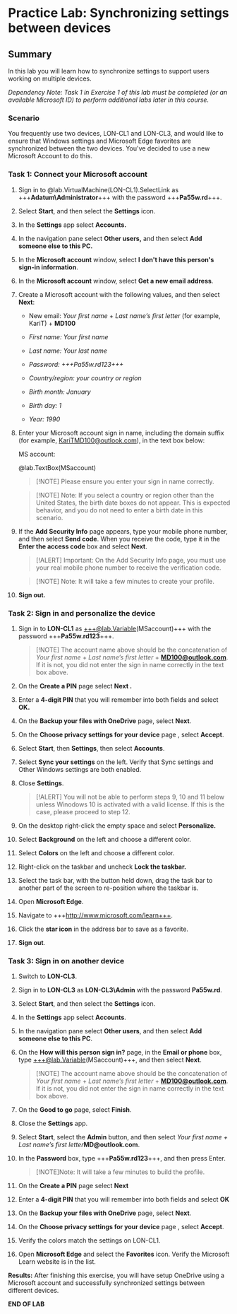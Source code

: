 # Practice Lab: Synchronizing settings between devices

## Summary

In this lab you will learn how to synchronize settings to support users working
on multiple devices.


*Dependency Note: Task 1 in Exercise 1 of this lab must be completed (or an
available Microsoft ID) to perform additional labs later in this course.*

### Scenario

You frequently use two devices, LON-CL1 and LON-CL3, and would like to ensure
that Windows settings and Microsoft Edge favorites are synchronized between the
two devices. You've decided to use a new Microsoft Account to do this.


### Task 1: Connect your Microsoft account

1.  Sign in to @lab.VirtualMachine(LON-CL1).SelectLink as +++**Adatum\\Administrator**+++ with the password
    +++**Pa55w.rd**+++.

2.  Select **Start**, and then select the **Settings** icon.

3.  In the **Settings** app select **Accounts.**

4.  In the navigation pane select **Other users,** and then select **Add someone
    else to this PC.**

5.  In the **Microsoft account** window, select **I don't have this person's
    sign-in information**.

6.  In the **Microsoft account** window, select **Get a new email address**.

7.  Create a Microsoft account with the following values, and then select
    **Next**:

    -   New email: *Your first name* + *Last name’s first letter* (for example,
        KariT) + **MD100**

    -   *First name: Your first name*

    -   *Last name: Your last name*

    -   *Password: +++Pa55w.rd123+++*

    -   *Country/region: your country or region*

    -   *Birth month: January*

    -   *Birth day: 1*

    -   *Year: 1990*

1. Enter your Microsoft account sign in name, including the domain suffix (for example, KariTMD100@outlook.com), in the text box below:
 
    MS account:

    @lab.TextBox(MSaccount)

    >[!NOTE] Please ensure you enter your sign in name correctly.

    >[!NOTE] Note: If you select a country or region other than the United States, the
birth date boxes do not appear. This is expected behavior, and you do not
need to enter a birth date in this scenario.
    

1.  If the **Add Security Info** page appears, type your mobile phone number,
and then select **Send code**. When you receive the code, type it in the
**Enter the access code** box and select **Next**.

    >[!ALERT] Important: On the Add Security Info page, you must use your real mobile phone
number to receive the verification code.

    >[!NOTE] Note: It will take a few minutes to create your profile.

1.  **Sign out.**

   

### Task 2: Sign in and personalize the device

1.  Sign in to **LON-CL1** as +++@lab.Variable(MSaccount)+++ with the password +++**Pa55w.rd123**+++.

    >[!NOTE] The account name above should be the concatenation of  *Your first name* + *Last name’s first
letter* + **MD100@outlook.com**. If it is not, you did not enter the sign in name correctly in the text box above.

2.  On the **Create a PIN** page select **Next .**

3.  Enter a **4-digit PIN** that you will remember into both fields and select
    **OK.**

4.  On the **Backup your files with OneDrive** page, select **Next**.

5.  On the **Choose privacy settings for your device** page , select **Accept**.

6.  Select **Start**, then **Settings**, then select **Accounts**.

7.  Select **Sync your settings** on the left. Verify that Sync settings and
Other Windows settings are both enabled.

8.  Close **Settings**.

    >[!ALERT] You will not be able to perform steps 9, 10 and 11 below unless Winodows 10 is activated with a valid license. If this is the case, please proceed to step 12.

9.  On the desktop right-click the empty space and select **Personalize.**

10. Select **Background** on the left and choose a different color.

11. Select **Colors** on the left and choose a different color.

12. Right-click on the taskbar and uncheck **Lock the taskbar.**

13. Select the task bar, with the button held down, drag the task bar to another
part of the screen to re-position where the taskbar is.

14. Open **Microsoft Edge**.

15. Navigate to +++http://www.microsoft.com/learn+++.

16. Click the **star icon** in the address bar to save as a favorite.

17. **Sign out**.

 

### Task 3: Sign in on another device

1.  Switch to **LON-CL3**.

2.  Sign in to **LON-CL3** as **LON-CL3\\Admin** with the password **Pa55w.rd**.

3.  Select **Start**, and then select the **Settings** icon.

4.  In the **Settings** app select **Accounts**.

5.  In the navigation pane select **Other users**, and then select **Add someone
    else to this PC**.

6.  On the **How will this person sign in?** page, in the **Email or phone**
box, type +++@lab.Variable(MSaccount)+++, and then select **Next**.

    >[!NOTE] The account name above should be the concatenation of  *Your first name* + *Last name’s first
letter* + **MD100@outlook.com**. If it is not, you did not enter the sign in name correctly in the text box above.


7.  On the **Good to go** page, select **Finish**.

8.  Close the **Settings** app.

9.  Select **Start**, select the **Admin** button, and then select *Your first
    name + Last name’s first letter***MD\@outlook.com**.

10. In the **Password** box, type +++**Pa55w.rd123**+++, and then press Enter.

    >[!NOTE]Note: It will take a few minutes to build the profile.

1.  On the **Create a PIN** page select **Next**

2.  Enter a **4-digit PIN** that you will remember into both fields and select
    **OK**

3.  On the **Backup your files with OneDrive** page, select **Next**.

4.  On the **Choose privacy settings for your device** page , select **Accept**.

5.  Verify the colors match the settings on LON-CL1.

6.  Open **Microsoft Edge** and select the **Favorites** icon. Verify the
    Microsoft Learn website is in the list.  
     

**Results:** After finishing this exercise, you will have setup OneDrive using a
Microsoft account and successfully synchronized settings between different
devices.

**END OF LAB**

